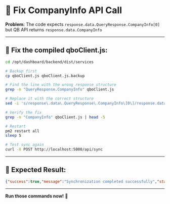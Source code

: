 # 🔧 Fix CompanyInfo API Call

**Problem:** The code expects `response.data.QueryResponse.CompanyInfo[0]` but QB API returns `response.data.CompanyInfo`

---

## 🚀 **Fix the compiled qboClient.js:**

```bash
cd /opt/dashboard/backend/dist/services

# Backup first
cp qboClient.js qboClient.js.backup

# Find the line with the wrong response structure
grep -n "QueryResponse.CompanyInfo" qboClient.js

# Replace it with the correct structure
sed -i 's/response\.data\.QueryResponse\.CompanyInfo\[0\]/response.data.CompanyInfo/g' qboClient.js

# Verify the fix
grep -n "CompanyInfo" qboClient.js | head -5

# Restart
pm2 restart all
sleep 5

# Test sync again
curl -X POST http://localhost:5000/api/sync
```

---

## 🎯 **Expected Result:**

```json
{"success":true,"message":"Synchronization completed successfully","stats":{...}}
```

---

**Run those commands now!** 🚀

